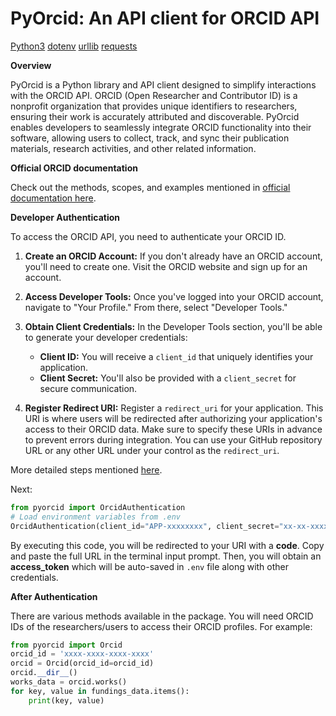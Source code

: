 # PyOrcid: An API client for ORCID API

<a href="https://www.python.org/" class="button">Python3</a>
<a href="https://pypi.org/project/python-dotenv/" class="button">dotenv</a>
<a href="https://docs.python.org/3/library/urllib.html" class="button">urllib</a>
<a href="https://docs.python-requests.org/en/master/" class="button">requests</a>

**Overview**

PyOrcid is a Python library and API client designed to simplify interactions with the ORCID API. ORCID (Open Researcher and Contributor ID) is a nonprofit organization that provides unique identifiers to researchers, ensuring their work is accurately attributed and discoverable. PyOrcid enables developers to seamlessly integrate ORCID functionality into their software, allowing users to collect, track, and sync their publication materials, research activities, and other related information.

**Official ORCID documentation**

Check out the methods, scopes, and examples mentioned in [official documentation here](https://info.orcid.org/documentation/).

**Developer Authentication**

To access the ORCID API, you need to authenticate your ORCID ID. 

1. **Create an ORCID Account:** If you don't already have an ORCID account, you'll need to create one. Visit the ORCID website and sign up for an account.

2. **Access Developer Tools:** Once you've logged into your ORCID account, navigate to "Your Profile." From there, select "Developer Tools."

3. **Obtain Client Credentials:** In the Developer Tools section, you'll be able to generate your developer credentials:
   - **Client ID:** You will receive a `client_id` that uniquely identifies your application.
   - **Client Secret:** You'll also be provided with a `client_secret` for secure communication.

4. **Register Redirect URI:** Register a `redirect_uri` for your application. This URI is where users will be redirected after authorizing your application's access to their ORCID data. Make sure to specify these URIs in advance to prevent errors during integration. You can use your GitHub repository URL or any other URL under your control as the `redirect_uri`.

More detailed steps mentioned [here](https://info.orcid.org/ufaqs/how-do-i-register-a-public-api-client/).

Next:
```python
from pyorcid import OrcidAuthentication
# Load environment variables from .env
OrcidAuthentication(client_id="APP-xxxxxxxx", client_secret="xx-xx-xxxx-xxx", redirect_uri="https://github.com/user")
```

By executing this code, you will be redirected to your URI with a **code**. Copy and paste the full URL in the terminal input prompt. Then, you will obtain an **access_token** which will be auto-saved in `.env` file along with other credentials.

**After Authentication**

There are various methods available in the package. You will need ORCID IDs of the researchers/users to access their ORCID profiles. For example:

```python
from pyorcid import Orcid
orcid_id = 'xxxx-xxxx-xxxx-xxxx'
orcid = Orcid(orcid_id=orcid_id)
orcid.__dir__()
works_data = orcid.works()
for key, value in fundings_data.items():
    print(key, value)
```